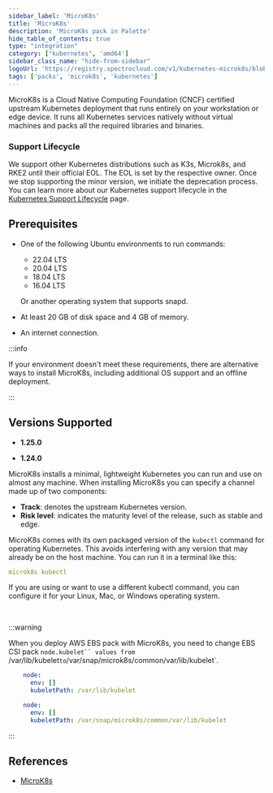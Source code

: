 ```yaml
---
sidebar_label: 'MicroK8s'
title: 'MicroK8s'
description: 'MicroK8s pack in Palette'
hide_table_of_contents: true
type: "integration"
category: ["kubernetes", 'amd64']
sidebar_class_name: "hide-from-sidebar"
logoUrl: 'https://registry.spectrocloud.com/v1/kubernetes-microk8s/blobs/sha256:b971b64f62e2e67b0a166316f96e6f4211aacea6e28459bb89275e8882ade985?type=image/png'
tags: ['packs', 'microk8s', 'kubernetes']
---
```


MicroK8s is a Cloud Native Computing Foundation (CNCF) certified upstream Kubernetes deployment that runs entirely on your workstation or edge device. It runs all Kubernetes services natively without virtual machines and packs all the required libraries and binaries.

### Support Lifecycle

We support other Kubernetes distributions such as K3s, Microk8s, and RKE2 until their official EOL. The EOL is set by the respective owner. Once we stop supporting the minor version, we initiate the deprecation process. You can learn more about our Kubernetes support lifecycle in the [Kubernetes Support Lifecycle](./kubernetes-support.md#other-kubernetes-distributions) page.

## Prerequisites

- One of the following Ubuntu environments to run commands:
    - 22.04 LTS
    - 20.04 LTS
    - 18.04 LTS
    - 16.04 LTS

    Or another operating system that supports snapd.


- At least 20 GB of disk space and 4 GB of memory.
- An internet connection.

:::info

If your environment doesn't meet these requirements, there are alternative ways to install MicroK8s, including additional OS support and an offline deployment.

:::


## Versions Supported

<Tabs queryString="versions">

<TabItem label="1.25.x" value="1.25.x">

* **1.25.0**

</TabItem>

<TabItem label="1.24.x" value="1.24.x">

* **1.24.0**

</TabItem>
</Tabs>

MicroK8s installs a minimal, lightweight Kubernetes you can run and use on almost any machine. When installing MicroK8s you can specify a channel made up of two components:

- **Track**: denotes the upstream Kubernetes version.
- **Risk level**: indicates the maturity level of the release, such as stable and edge.

MicroK8s comes with its own packaged version of the ``kubectl`` command for operating Kubernetes. This avoids interfering with any version that may already be on the host machine. You can run it in a terminal like this:
<br />

``` yaml
microk8s kubectl
```

If you are using or want to use a different kubectl command, you can configure it for your Linux, Mac, or Windows operating system.

<br />



:::warning

When you deploy AWS EBS pack with MicroK8s, you need to change EBS CSI pack `node.kubelet`` values from `/var/lib/kubelet` to `/var/snap/microk8s/common/var/lib/kubelet`.

```yaml
    node:
      env: []
      kubeletPath: /var/lib/kubelet
```

```yaml
    node:
      env: []
      kubeletPath: /var/snap/microk8s/common/var/lib/kubelet
```
:::

## References

- [MicroK8s ](https://microk8s.io/docs)
